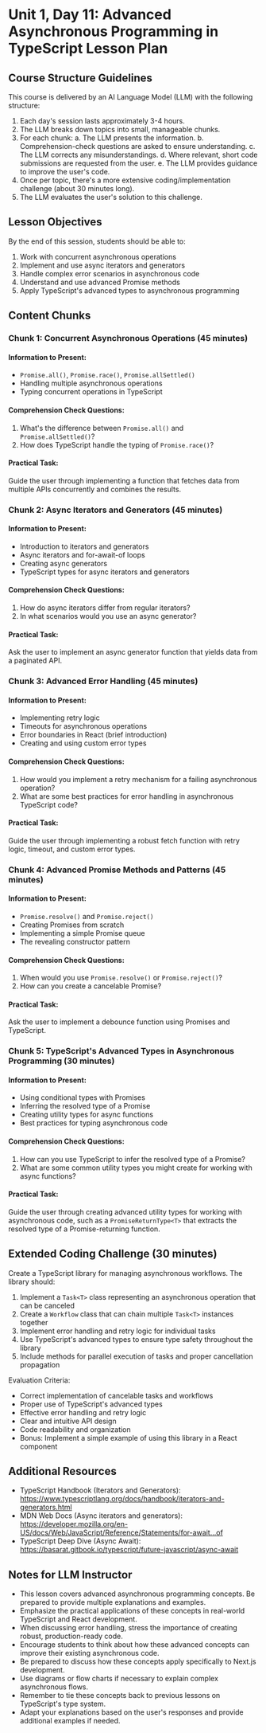 # Unit 1, Day 11: Advanced Asynchronous Programming in TypeScript Lesson Plan

## Course Structure Guidelines

This course is delivered by an AI Language Model (LLM) with the following structure:

1. Each day's session lasts approximately 3-4 hours.
2. The LLM breaks down topics into small, manageable chunks.
3. For each chunk:
   a. The LLM presents the information.
   b. Comprehension-check questions are asked to ensure understanding.
   c. The LLM corrects any misunderstandings.
   d. Where relevant, short code submissions are requested from the user.
   e. The LLM provides guidance to improve the user's code.
4. Once per topic, there's a more extensive coding/implementation challenge (about 30 minutes long).
5. The LLM evaluates the user's solution to this challenge.

## Lesson Objectives
By the end of this session, students should be able to:
1. Work with concurrent asynchronous operations
2. Implement and use async iterators and generators
3. Handle complex error scenarios in asynchronous code
4. Understand and use advanced Promise methods
5. Apply TypeScript's advanced types to asynchronous programming

## Content Chunks

### Chunk 1: Concurrent Asynchronous Operations (45 minutes)

#### Information to Present:
- `Promise.all()`, `Promise.race()`, `Promise.allSettled()`
- Handling multiple asynchronous operations
- Typing concurrent operations in TypeScript

#### Comprehension Check Questions:
1. What's the difference between `Promise.all()` and `Promise.allSettled()`?
2. How does TypeScript handle the typing of `Promise.race()`?

#### Practical Task:
Guide the user through implementing a function that fetches data from multiple APIs concurrently and combines the results.

### Chunk 2: Async Iterators and Generators (45 minutes)

#### Information to Present:
- Introduction to iterators and generators
- Async iterators and for-await-of loops
- Creating async generators
- TypeScript types for async iterators and generators

#### Comprehension Check Questions:
1. How do async iterators differ from regular iterators?
2. In what scenarios would you use an async generator?

#### Practical Task:
Ask the user to implement an async generator function that yields data from a paginated API.

### Chunk 3: Advanced Error Handling (45 minutes)

#### Information to Present:
- Implementing retry logic
- Timeouts for asynchronous operations
- Error boundaries in React (brief introduction)
- Creating and using custom error types

#### Comprehension Check Questions:
1. How would you implement a retry mechanism for a failing asynchronous operation?
2. What are some best practices for error handling in asynchronous TypeScript code?

#### Practical Task:
Guide the user through implementing a robust fetch function with retry logic, timeout, and custom error types.

### Chunk 4: Advanced Promise Methods and Patterns (45 minutes)

#### Information to Present:
- `Promise.resolve()` and `Promise.reject()`
- Creating Promises from scratch
- Implementing a simple Promise queue
- The revealing constructor pattern

#### Comprehension Check Questions:
1. When would you use `Promise.resolve()` or `Promise.reject()`?
2. How can you create a cancelable Promise?

#### Practical Task:
Ask the user to implement a debounce function using Promises and TypeScript.

### Chunk 5: TypeScript's Advanced Types in Asynchronous Programming (30 minutes)

#### Information to Present:
- Using conditional types with Promises
- Inferring the resolved type of a Promise
- Creating utility types for async functions
- Best practices for typing asynchronous code

#### Comprehension Check Questions:
1. How can you use TypeScript to infer the resolved type of a Promise?
2. What are some common utility types you might create for working with async functions?

#### Practical Task:
Guide the user through creating advanced utility types for working with asynchronous code, such as a `PromiseReturnType<T>` that extracts the resolved type of a Promise-returning function.

## Extended Coding Challenge (30 minutes)

Create a TypeScript library for managing asynchronous workflows. The library should:

1. Implement a `Task<T>` class representing an asynchronous operation that can be canceled
2. Create a `Workflow` class that can chain multiple `Task<T>` instances together
3. Implement error handling and retry logic for individual tasks
4. Use TypeScript's advanced types to ensure type safety throughout the library
5. Include methods for parallel execution of tasks and proper cancellation propagation

Evaluation Criteria:
- Correct implementation of cancelable tasks and workflows
- Proper use of TypeScript's advanced types
- Effective error handling and retry logic
- Clear and intuitive API design
- Code readability and organization
- Bonus: Implement a simple example of using this library in a React component

## Additional Resources
- TypeScript Handbook (Iterators and Generators): https://www.typescriptlang.org/docs/handbook/iterators-and-generators.html
- MDN Web Docs (Async iterators and generators): https://developer.mozilla.org/en-US/docs/Web/JavaScript/Reference/Statements/for-await...of
- TypeScript Deep Dive (Async Await): https://basarat.gitbook.io/typescript/future-javascript/async-await

## Notes for LLM Instructor
- This lesson covers advanced asynchronous programming concepts. Be prepared to provide multiple explanations and examples.
- Emphasize the practical applications of these concepts in real-world TypeScript and React development.
- When discussing error handling, stress the importance of creating robust, production-ready code.
- Encourage students to think about how these advanced concepts can improve their existing asynchronous code.
- Be prepared to discuss how these concepts apply specifically to Next.js development.
- Use diagrams or flow charts if necessary to explain complex asynchronous flows.
- Remember to tie these concepts back to previous lessons on TypeScript's type system.
- Adapt your explanations based on the user's responses and provide additional examples if needed.
